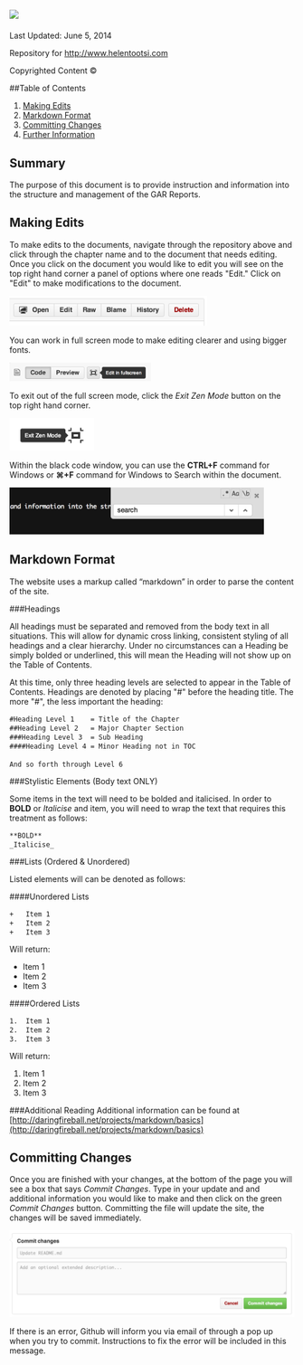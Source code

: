 #### <img src=“assets/image/logo.png” />

Last Updated: June 5, 2014

Repository for http://www.helentootsi.com

Copyrighted Content ©

##Table of Contents

1.  [Making Edits](#edits)
2.  [Markdown Format](#markdown)
3.  [Committing Changes](#commit)
4.  [Further Information](#further)


## <a name="summary"><a/>Summary

The purpose of this document is to provide instruction and information into the structure and management of the GAR Reports.

## <a name="edits"><a/>Making Edits

To make edits to the documents, navigate through the repository above and click through the chapter name and to the document that needs editing. Once you click on the document you would like to edit you will see on the top right hand corner a panel of options where one reads "Edit." Click on "Edit" to make modifications to the document.

<img src="/_assets/readme/readme_figure_02.png" title="Edit" width="350px" />

You can work in full screen mode to make editing clearer and using bigger fonts. 

<img src="/_assets/readme/readme_figure_03.png" title="Full Screen" width="250px" />

To exit out of the full screen mode, click the *Exit Zen Mode* button on the top right hand corner.

<img src="/_assets/readme/readme_figure_04.png" title="Exit Full Screen" width="150px" />

Within the black code window, you can use the **CTRL+F** command for Windows or **⌘+F** command for Windows to Search within the document.

<img src="/_assets/readme/readme_figure_05.png" title="Search" width="450px" />

## <a name="markdown"><a/>Markdown Format

The website uses a markup called “markdown” in order to parse the content of the site.

###Headings

All headings must be separated and removed from the body text in all situations. This will allow for dynamic cross linking, consistent styling of all headings and a clear hierarchy. Under no circumstances can a Heading be simply bolded or underlined, this will mean the Heading will not show up on the Table of Contents.

At this time, only three heading levels are selected to appear in the Table of Contents. Headings are denoted by placing "#" before the heading title. The more "#", the less important the heading:

```
#Heading Level 1    = Title of the Chapter
##Heading Level 2   = Major Chapter Section
###Heading Level 3  = Sub Heading
####Heading Level 4 = Minor Heading not in TOC

And so forth through Level 6
```

###Stylistic Elements (Body text ONLY)

Some items in the text will need to be bolded and italicised. In order to **BOLD** or _Italicise_ and item, you will need to wrap the text that requires this treatment as follows:

```
**BOLD**
_Italicise_
```

###Lists (Ordered & Unordered)

Listed elements will can be denoted as follows:

####Unordered Lists
```
+   Item 1
+   Item 2
+   Item 3
```
Will return:

+   Item 1
+   Item 2
+   Item 3

####Ordered Lists
```
1.  Item 1
2.  Item 2
3.  Item 3
```
Will return:

1.  Item 1
2.  Item 2
3.  Item 3

###Additional Reading
Additional information can be found at [http://daringfireball.net/projects/markdown/basics](http://daringfireball.net/projects/markdown/basics)

## <a name="commit"><a/>Committing Changes

Once you are finished with your changes, at the bottom of the page you will see a box that says *Commit Changes*. Type in your update and and additional information you would like to make and then click on the green *Commit Changes* button. Committing the file will update the site, the changes will be saved immediately.

<img src="/_assets/readme/readme_figure_06.png" alt="Github Commit" />

If there is an error, Github will inform you via email of through a pop up when you try to commit. Instructions to fix the error will be included in this message.